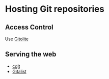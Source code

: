# Hosting Git repositories #

## Access Control ##

Use [Gitolite](https://github.com/sitaramc/gitolite/)

## Serving the web ##

- [cgit](http://hjemli.net/git/cgit/)
- [Gitalist](http://www.gitalist.com/)

